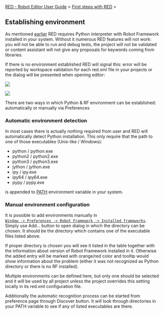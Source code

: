 <html>
<head>
<link href="PLUGINS_ROOT/org.robotframework.ide.eclipse.main.plugin.doc.user/help/style.css" rel="stylesheet" type="text/css"/>
</head>
<body>
<a href="RED/../../../help/index.html">RED - Robot Editor User Guide</a> &gt; <a href="RED/../../../help/first_steps/first_steps.html">First steps with RED</a> &gt; 

<h2>Establishing environment</h2>
<p>As mentioned <a href="download_install.html">earlier</a> RED requires Python interpreter with Robot Framework 
installed in your system. Without it numerous RED features will not work: you will not be able to run and debug
tests, the project will not be validated or content assistant will not give any proposals for keywords
coming from libraries.
</p>
<p>If there is no environment established RED will signal this: error will be reported by workspace validation
for each red.xml file in your projects or the dialog will be presented when opening editor:
</p>
<p><img src="images/error_missing_env_problem.png"/>
</p>
<p><img src="images/error_missing_env_dialog.png"/>
</p>
<p>There are two ways in which Python &amp; RF environment can be established: automatically or manually via Preferences 
</p>
<h3>Automatic environment detection</h3>
<p>In most cases there is actually nothing required from user and RED will automatically detect Python installation.
This only require that the path to one of those executables (Unix-like / Windows):
</p>
<ul>
<li><span class="block">python</span> / <span class="block">python.exe</span>
</li>
<li><span class="block">python2</span> / <span class="block">python2.exe</span>
</li>
<li><span class="block">python3</span> / <span class="block">python3.exe</span>
</li>
<li><span class="block">jython</span> / <span class="block">jython.exe</span>
</li>
<li><span class="block">ipy</span> / <span class="block">ipy.exe</span>
</li>
<li><span class="block">ipy64</span> / <span class="block">ipy64.exe</span>
</li>
<li><span class="block">pypy</span> / <span class="block">pypy.exe</span>
</li>
</ul>
<p>is appended to <a class="external" href="https://en.wikipedia.org/wiki/PATH_(variable)" target="_blank">
<span class="code">PATH</span></a> environment variable in your system.
</p>
<h3>Manual environment configuration</h3>
<p>It is possible to add environments manually in 
<code><a class="command" href="javascript:executeCommand('org.eclipse.ui.window.preferences(preferencePageId=org.robotframework.ide.eclipse.main.plugin.preferences.installed)')">
Window -> Preferences -> Robot Framework -> Installed frameworks</a></code>. Simply use 
<span class="block">Add...</span> button to open dialog in which the directory can be chosen. It should be the 
directory which contains one of the executable files listed above. 
</p>
<p>If proper directory is chosen you will see it listed in the table together with the information
about version of Robot Framework installed in it. Otherwise the added entry will be marked with orange/red color
and tooltip would show information about the problem (either it was not recognized as Python directory or there
is no RF installed).
</p>
<p>Multiple environments can be defined here, but only one should be selected and it will be used by all project unless
the project overrides this setting locally in its <span class="block">red.xml</span> configuration file.
</p>
<p>Additionally the automatic recognition process can be started from preference page through 
<span class="block">Discover</span> button. It will look through directories in your <span class="block">PATH</span>
variable to see if any of listed executables are there.
</p>
<br/>
</body>
</html>